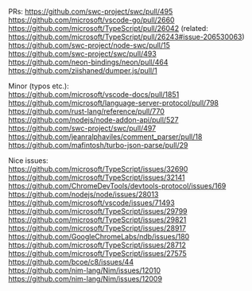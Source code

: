 PRs:
https://github.com/swc-project/swc/pull/495  
https://github.com/microsoft/vscode-go/pull/2660  
https://github.com/microsoft/TypeScript/pull/26042 (related: https://github.com/microsoft/TypeScript/pull/26243#issue-206530063)  
https://github.com/swc-project/node-swc/pull/15  
https://github.com/swc-project/swc/pull/493  
https://github.com/neon-bindings/neon/pull/464  
https://github.com/ziishaned/dumper.js/pull/1  


Minor (typos etc.):  
https://github.com/microsoft/vscode-docs/pull/1851  
https://github.com/microsoft/language-server-protocol/pull/798  
https://github.com/rust-lang/reference/pull/770  
https://github.com/nodejs/node-addon-api/pull/527  
https://github.com/swc-project/swc/pull/497  
https://github.com/jeanralphaviles/comment_parser/pull/18  
https://github.com/mafintosh/turbo-json-parse/pull/29  

Nice issues:  
https://github.com/microsoft/TypeScript/issues/32690  
https://github.com/microsoft/TypeScript/issues/32141  
https://github.com/ChromeDevTools/devtools-protocol/issues/169  
https://github.com/nodejs/node/issues/28013  
https://github.com/microsoft/vscode/issues/71493  
https://github.com/microsoft/TypeScript/issues/29799  
https://github.com/microsoft/TypeScript/issues/29821  
https://github.com/microsoft/TypeScript/issues/28917  
https://github.com/GoogleChromeLabs/ndb/issues/180  
https://github.com/microsoft/TypeScript/issues/28712  
https://github.com/microsoft/TypeScript/issues/27575  
https://github.com/bcoe/c8/issues/44  
https://github.com/nim-lang/Nim/issues/12010  
https://github.com/nim-lang/Nim/issues/12009  
